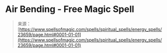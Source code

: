<!--yml
category: 未分类
date: 2024-06-12 19:08:56
-->

# Air Bending - Free Magic Spell

> 来源：[https://www.spellsofmagic.com/spells/spiritual_spells/energy_spells/23659/page.html#0001-01-01](https://www.spellsofmagic.com/spells/spiritual_spells/energy_spells/23659/page.html#0001-01-01)